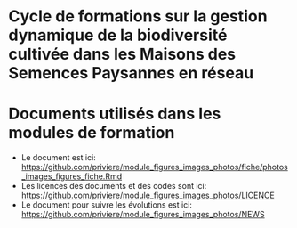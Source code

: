 # Cycle de formations sur la gestion dynamique de la biodiversité cultivée dans les Maisons des Semences Paysannes en réseau

# Documents utilisés dans les modules de formation

- Le document est ici: https://github.com/priviere/module_figures_images_photos/fiche/photos_images_figures_fiche.Rmd 
- Les licences des documents et des codes sont ici: https://github.com/priviere/module_figures_images_photos/LICENCE 
- Le document pour suivre les évolutions est ici: https://github.com/priviere/module_figures_images_photos/NEWS



